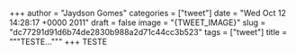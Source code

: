 
+++
author = "Jaydson Gomes"
categories = ["tweet"]
date = "Wed Oct 12 14:28:17 +0000 2011"
draft = false
image = "{TWEET_IMAGE}"
slug = "dc77291d91d6b74de2830b988a2d71c44cc3b523"
tags = ["tweet"]
title = """TESTE..."""
+++
TESTE
